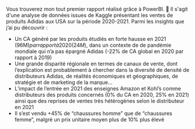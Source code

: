 Vous trouverez mon tout premier rapport réalisé grâce à PowerBI. 🚀
Il s'agit d'une analyse de données issues de Kaggle présentant les ventes de produits Adidas aux USA sur la période 2020-2021.
Parmi les insights que j’ai pu découvrir : 
- Un CA généré par les produits étudiés en forte hausse en 2021 (96M$) par rapport à 2020 (24M$), dans un contexte de de pandémie mondiale qui n’a pas épargné Adidas (-22% de CA global en 2020 par rapport à 2019)
- Une grande disparité régionale en termes de canaux de vente, dont l’explication est probablement à chercher dans la diversité de densité de distributeurs Adidas, de réalités économiques et géographiques, de stratégie et de marketing de la marque…
- L’impact de l’entrée en 2021 des enseignes Amazon et Kohl’s comme distributeurs des produits concernés (0% du CA en 2020, 25% en 2021) ainsi que des reprises de ventes très hétérogènes selon le distributeur en 2021 
- Il s’est vendu +45% de “chaussures homme” que de “chaussures femme”, malgré un prix unitaire moyen plus de 10% plus élevé
